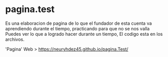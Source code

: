 # pagina.test 
Es una elaboracion de pagina de lo que el fundador de esta cuenta va aprendiendo durante el tiempo, 
practicando para que no se nos valla
Puedes ver lo que a logrado hacer durante un tiempo,
 El codigo esta en los archivos.

'Pagina' Web > https://neuryhdez45.github.io/pagina.Test/
